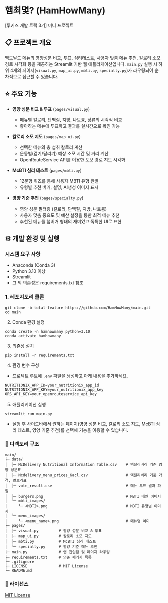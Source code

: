 # 햄최몇? (HamHowMany)

[루키즈 개발 트랙 3기] 미니 프로젝트

## 📋 프로젝트 개요
맥도날드 메뉴의 영양성분 비교, 투표, 심리테스트, 사용자 맞춤 메뉴 추천, 칼로리 소모 경로 시각화 등을 제공하는 Streamlit 기반 웹 애플리케이션입니다. `main.py` 실행 시 하위 4개의 페이지(`visual.py`, `map_ui.py`, `mbti.py`, `specialty.py`)가 라우팅되어 순차적으로 접근할 수 있습니다.

## ⭐️ 주요 기능

- **영양 성분 비교 & 투표** (`pages/visual.py`)
  - 메뉴별 칼로리, 단백질, 지방, 나트륨, 당류의 시각적 비교
  - 좋아하는 메뉴에 투표하고 결과를 실시간으로 확인 가능

- **칼로리 소모 지도** (`pages/map_ui.py`)
  - 선택한 메뉴의 총 섭취 칼로리 계산
  - 운동별(걷기/달리기) 예상 소모 시간 및 거리 계산
  - OpenRouteService API를 이용한 도보 경로 지도 시각화

- **McBTI 심리 테스트** (`pages/mbti.py`)
  - 12문항 퀴즈를 통해 사용자 MBTI 유형 판별
  - 유형별 추천 버거, 설명, AI생성 이미지 표시

- **영양 기준 추천** (`pages/specialty.py`)
  - 영양 성분 필터링 (칼로리, 단백질, 지방, 나트륨)
  - 사용자 맞춤 중요도 및 예산 설정을 통한 최적 메뉴 추천
  - 추천된 메뉴를 햄버거 형태의 재미있고 독특한 UI로 표현
 
## ⚙️ 개발 환경 및 실행

### 시스템 요구 사항
- Anaconda (Conda 3)
- Python 3.10 이상
- Streamlit
- 그 외 의존성은 requirements.txt 참조
### 1. 레포지토리 클론
```
git clone -b total-feature https://github.com/HamHowMany/main.git
cd main
```
2. Conda 환경 설정
```
conda create -n hamhowmany python=3.10
conda activate hamhowmany
```
3. 의존성 설치
```
pip install -r requirements.txt
```
4. 환경 변수 구성
- 프로젝트 루트에 `.env` 파일을 생성하고 아래 내용을 추가하세요.
```
NUTRITIONIX_APP_ID=your_nutritionix_app_id
NUTRITIONIX_APP_KEY=your_nutritionix_app_key
ORS_API_KEY=your_openrouteservice_api_key
```
5. 애플리케이션 실행
```
streamlit run main.py
```
- 실행 후 사이드바에서 원하는 페이지(영양 성분 비교, 칼로리 소모 지도, McBTI 심리 테스트, 영양 기준 추천)를 선택해 기능을 이용할 수 있습니다.

### 📁 디렉토리 구조
```
main/
├─ data/
│  ├─ McDelivery Nutritional Information Table.csv    # 맥딜리버리 기준 영양 성분표
│  ├─ Mcdelivery_menu_prices_Kacl.csv                 # 맥딜리버리 기준 가격, 칼로리표
│  ├─ vote_result.csv                                 # 메뉴 투표 결과 파일
│  ├─ burgers.png                                     # MBTI 메인 이미지
│  └─ mbti_images/
│     └─ <MBTI>.png                                   # MBTI 유형별 이미지
│  └─ menu_images/
│     └─ <menu_name>.png                              # 메뉴명 이미
├─ pages/
│  ├─ visual.py         # 영양 성분 비교 & 투표
│  ├─ map_ui.py         # 칼로리 소모 지도
│  ├─ mbti.py           # McBTI 심리 테스트
│  └─ specialty.py      # 영양 기준 메뉴 추천
├─ main.py              # 앱 진입점 및 페이지 라우팅
├─ requirements.txt     # 의존 패키지 목록
├─ .gitignore
├─ LICENSE              # MIT License
└─ README.md
```

### 📜 라이선스
[MIT License](https://github.com/HamHowMany/main/blob/main/LICENSE)
